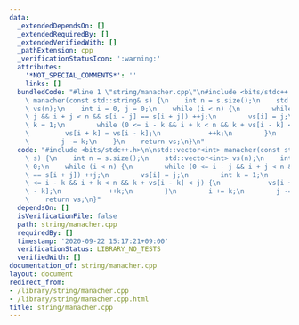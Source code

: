 ```yaml
---
data:
  _extendedDependsOn: []
  _extendedRequiredBy: []
  _extendedVerifiedWith: []
  _pathExtension: cpp
  _verificationStatusIcon: ':warning:'
  attributes:
    '*NOT_SPECIAL_COMMENTS*': ''
    links: []
  bundledCode: "#line 1 \"string/manacher.cpp\"\n#include <bits/stdc++.h>\n\nstd::vector<int>\
    \ manacher(const std::string& s) {\n    int n = s.size();\n    std::vector<int>\
    \ vs(n);\n    int i = 0, j = 0;\n    while (i < n) {\n        while (0 <= i -\
    \ j && i + j < n && s[i - j] == s[i + j]) ++j;\n        vs[i] = j;\n        int\
    \ k = 1;\n        while (0 <= i - k && i + k < n && k + vs[i - k] < j) {\n   \
    \         vs[i + k] = vs[i - k];\n            ++k;\n        }\n        i += k;\n\
    \        j -= k;\n    }\n    return vs;\n}\n"
  code: "#include <bits/stdc++.h>\n\nstd::vector<int> manacher(const std::string&\
    \ s) {\n    int n = s.size();\n    std::vector<int> vs(n);\n    int i = 0, j =\
    \ 0;\n    while (i < n) {\n        while (0 <= i - j && i + j < n && s[i - j]\
    \ == s[i + j]) ++j;\n        vs[i] = j;\n        int k = 1;\n        while (0\
    \ <= i - k && i + k < n && k + vs[i - k] < j) {\n            vs[i + k] = vs[i\
    \ - k];\n            ++k;\n        }\n        i += k;\n        j -= k;\n    }\n\
    \    return vs;\n}"
  dependsOn: []
  isVerificationFile: false
  path: string/manacher.cpp
  requiredBy: []
  timestamp: '2020-09-22 15:17:21+09:00'
  verificationStatus: LIBRARY_NO_TESTS
  verifiedWith: []
documentation_of: string/manacher.cpp
layout: document
redirect_from:
- /library/string/manacher.cpp
- /library/string/manacher.cpp.html
title: string/manacher.cpp
---
```

